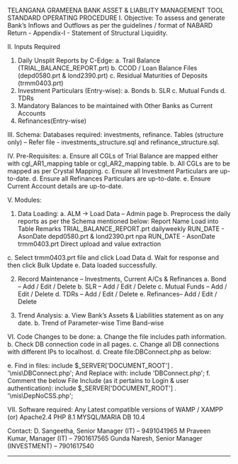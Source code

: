 TELANGANA GRAMEENA BANK
ASSET & LIABILITY MANAGEMENT TOOL
STANDARD OPERATING PROCEDURE
I.	Objective:
To assess and generate Bank’s Inflows and Outflows as per the guidelines / format of NABARD Return - Appendix-I - Statement of Structural Liquidity.

II.	Inputs Required
1.	Daily Unsplit Reports by C-Edge:
a.	Trail Balance (TRIAL_BALANCE_REPORT.prt)
b.	CCOD / Loan Balance Files (depd0580.prt & lond2390.prt)
c.	Residual Maturities of Deposits (trmm0403.prt)
2.	Investment Particulars (Entry-wise):
a.	Bonds
b.	SLR
c.	Mutual Funds
d.	TDRs
3.	Mandatory Balances to be maintained with Other Banks as Current Accounts
4.	Refinances(Entry-wise)

III.	Schema:
Databases required: investments, refinance.
Tables (structure only) – Refer file - investments_structure.sql and refinance_structure.sql. 

IV.	Pre-Requisites:
a.	Ensure all CGLs of Trial Balance are mapped either with cgl_AR1_mapping table or cgl_AR2_mapping table.
b.	All CGLs are to be mapped as per Crystal Mapping.
c.	Ensure all Investment Particulars are up-to-date.
d.	Ensure all Refinances Particulars are up-to-date.
e.	Ensure Current Account details are up-to-date.


V.	Modules:
1.	Data Loading:
a.	ALM -> Load Data – Admin page
b.	Preprocess the daily reports as per the Schema mentioned below:
Report Name	Load into Table	Remarks
TRIAL_BALANCE_REPORT.prt	dailyweekly	RUN_DATE - AsonDate
depd0580.prt & lond2390.prt	npa	RUN_DATE - AsonDate
trmm0403.prt	Direct upload and value extraction	

c.	Select trmm0403.prt file and click Load Data
d.	Wait for response and then click Bulk Update 
e.	Data loaded successfully.

2.	Record Maintenance – Investments, Current A/Cs & Refinances
a.	Bond – Add / Edit / Delete 
b.	SLR – Add / Edit / Delete
c.	Mutual Funds – Add / Edit / Delete
d.	TDRs – Add / Edit / Delete
e.	Refinances– Add / Edit / Delete

3.	Trend Analysis:
a.	View Bank’s Assets & Liabilities statement as on any date.
b.	Trend of Parameter-wise Time Band-wise
 

VI.	Code Changes to be done:
a.	Change the file includes path information.
b.	Check DB connection code in all pages.
c.	Change all DB connections with different IPs to localhost.
d.	Create file:DBConnect.php as below:
<?php
$conn=mysqli_connect('localhost','root','');
?>
e.	Find in files: 
include $_SERVER['DOCUMENT_ROOT'] . '\mis\DBConnect.php'; 
And Replace with: 
include 'DBConnect.php';
f.	Comment the below File Include (as it pertains to Login & user authentication):
include $_SERVER['DOCUMENT_ROOT'] . '\mis\DepNoCSS.php'; 


VII.	Software required:
Any Latest compatible versions of WAMP / XAMPP 
(or)
Apache2.4
PHP 8.1 
MYSQL/MARIA DB 10.4


Contact:
D. Sangeetha, Senior Manager (IT) – 9491041965
M Praveen Kumar, Manager (IT) – 7901617565
Gunda Naresh, Senior Manager (INVESTMENT) – 7901617540

****

